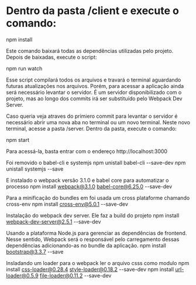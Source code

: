 # Dentro da pasta /client e execute o comando:

  npm install

Este comando baixará todas as dependências utilizadas pelo projeto. Depois de baixadas, execute o script:

  npm run watch

Esse script compilará todos os arquivos e travará o terminal aguardando futuras atualizações nos arquivos. Porém, para acessar a aplicação ainda será necessário levantar o servidor. É um servidor disponibilizado com o projeto, mas ao longo dos commits irá ser substituído pelo Webpack Dev Server.

Caso queria veja atraves do primiero commit para levantar o servidor é necessário abrir uma nova aba no terminal ou um novo terminal. Neste novo terminal, acesse a pasta /server. Dentro da pasta, execute o comando:

  npm start

Para acessá-la, basta entrar com o endereço http://localhost:3000

Foi removido o babel-cli e systemjs
  npm unistall babel-cli --save-dev
  npm unistall systemjs --save

E instalado o webpack versão 3.1.0 e babel core para automatizar o processo
npm install webpack@3.1.0 babel-core@6.25.0 --save-dev

Para a minificação do bundles em foi usada um cross plataforme chamando cross-env
  npm install cross-env@5.0.1 --save-dev

Instalação do webpack dev server. Ele faz a build do projeto
  npm install webpack-dev-server@2.5.1 --save-dev  

Usando a plataforma Node.js para gerenciar as dependências de frontend. Nesse sentido, Webpack será o responsável pelo carregamento dessas dependências adicionando-as no bundle da aplicação.
  npm install bootstrap@3.3.7 --save  

Insladando um loader para o webpack ler o arquivo csss como modulo
npm install css-loader@0.28.4 style-loader@0.18.2 --save-dev
npm install url-loader@0.5.9 file-loader@0.11.2 --save-dev